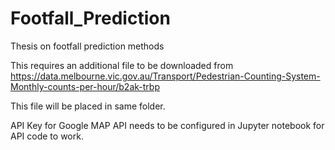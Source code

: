 # Footfall_Prediction
Thesis on footfall prediction methods

This requires an additional file to be downloaded from 
https://data.melbourne.vic.gov.au/Transport/Pedestrian-Counting-System-Monthly-counts-per-hour/b2ak-trbp

This file will be placed in same folder.

API Key for Google MAP API needs to be configured in Jupyter notebook for API code to work.
